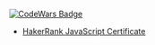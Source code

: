 [![CodeWars Badge](https://www.codewars.com/users/movsumlu/badges/large)](https://www.codewars.com/users/movsumlu)
- [HakerRank JavaScript Certificate](https://www.hackerrank.com/certificates/9ac1372c2f63)
